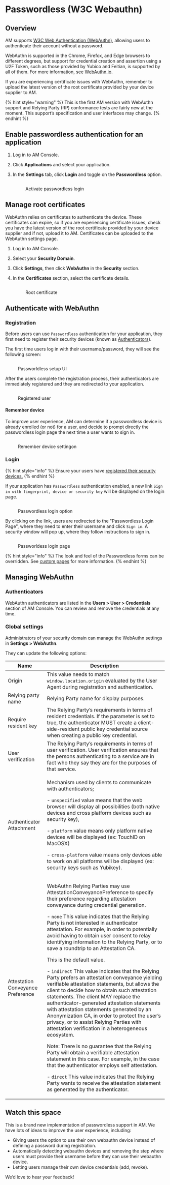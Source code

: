 # Passwordless (W3C Webauthn)

## Overview

AM supports [W3C Web Authentication (WebAuthn)](https://www.w3.org/TR/webauthn/), allowing users to authenticate their account without a password.

WebAuthn is supported in the Chrome, Firefox, and Edge browsers to different degrees, but support for credential creation and assertion using a U2F Token, such as those provided by Yubico and Feitian, is supported by all of them. For more information, see [WebAuthn.io](https://webauthn.io/).

If you are experiencing certificate issues with WebAuthn, remember to upload the latest version of the root certificate provided by your device supplier to AM.

{% hint style="warning" %}
This is the first AM version with WebAuthn support and Relying Party (RP) conformance tests are fairly new at the moment. This support’s specification and user interfaces may change.
{% endhint %}

## Enable passwordless authentication for an application

1. Log in to AM Console.
2. Click **Applications** and select your application.
3.  In the **Settings** tab, click **Login** and toggle on the **Passwordless** option.



    <figure><img src="https://docs.gravitee.io/images/am/current/graviteeio-am-userguide-passwordless.png" alt=""><figcaption><p>Activate passwordless login</p></figcaption></figure>

## Manage root certificates

WebAuthn relies on certificates to authenticate the device. These certificates can expire, so if you are experiencing certificate issues, check you have the latest version of the root certificate provided by your device supplier and if not, upload it to AM. Certificates can be uploaded to the WebAuthn settings page.

1. Log in to AM Console.
2. Select your **Security Domain**.
3. Click **Settings**, then click **WebAuthn** in the **Security** section.
4.  In the **Certificates** section, select the certificate details.



    <figure><img src="https://docs.gravitee.io/images/am/current/graviteeio-am-userguide-passwordless-certificates.png" alt=""><figcaption><p>Root certificate</p></figcaption></figure>

## Authenticate with WebAuthn

### Registration

Before users can use `Passwordless` authentication for your application, they first need to register their security devices (known as [Authenticators](https://www.w3.org/TR/webauthn/#usecase-new-device-registration)).

The first time users log in with their username/password, they will see the following screen:

<figure><img src="https://docs.gravitee.io/images/am/current/graviteeio-am-userguide-passwordless-enroll.png" alt=""><figcaption><p>Passworldless setup UI</p></figcaption></figure>

After the users complete the registration process, their authenticators are immediately registered and they are redirected to your application.

<figure><img src="https://docs.gravitee.io/images/am/current/graviteeio-am-userguide-passwordless-authenticators.png" alt=""><figcaption><p>Registered user</p></figcaption></figure>

#### **Remember device**

To improve user experience, AM can determine if a passwordless device is already enrolled (or not) for a user, and decide to prompt directly the passwordless login page the next time a user wants to sign in.

<figure><img src="https://docs.gravitee.io/images/am/current/graviteeio-am-userguide-passwordless-remember-device.png" alt=""><figcaption><p>Remember device settingon</p></figcaption></figure>

### Login

{% hint style="info" %}
Ensure your users have [registered their security devices.](passwordless-w3c-webauthn.md#registration)
{% endhint %}

If your application has `Passwordless` authentication enabled, a new link `Sign in with fingerprint, device or security key` will be displayed on the login page.

<figure><img src="https://docs.gravitee.io/images/am/current/graviteeio-am-userguide-passwordless-login-page.png" alt=""><figcaption><p>Passwordless login option</p></figcaption></figure>

By clicking on the link, users are redirected to the "Passwordless Login Page", where they need to enter their username and click `Sign in`. A security window will pop up, where they follow instructions to sign in.

<figure><img src="https://docs.gravitee.io/images/am/current/graviteeio-am-userguide-passwordless-login-username-page.png" alt=""><figcaption><p>Passworldess login page</p></figcaption></figure>

{% hint style="info" %}
The look and feel of the Passwordless forms can be overridden. See [custom pages](../branding/#custom-pages) for more information.
{% endhint %}

## Managing WebAuthn

### Authenticators

WebAuthn authenticators are listed in the **Users > User > Credentials** section of AM Console. You can review and remove the credentials at any time.

### Global settings

Administrators of your security domain can manage the WebAuthn settings in **Settings > WebAuthn**.

They can update the following options:

| Name                              | Description                                                                                                                                                                                                                                                                                                                                                                                                                                                                                                                                                                                                                                                                                                                                                                                                                                                                                                                                                                                                                                                                                                                                                                                                                                                                                                                                                              |
| --------------------------------- | ------------------------------------------------------------------------------------------------------------------------------------------------------------------------------------------------------------------------------------------------------------------------------------------------------------------------------------------------------------------------------------------------------------------------------------------------------------------------------------------------------------------------------------------------------------------------------------------------------------------------------------------------------------------------------------------------------------------------------------------------------------------------------------------------------------------------------------------------------------------------------------------------------------------------------------------------------------------------------------------------------------------------------------------------------------------------------------------------------------------------------------------------------------------------------------------------------------------------------------------------------------------------------------------------------------------------------------------------------------------------ |
| Origin                            | This value needs to match `window.location.origin` evaluated by the User Agent during registration and authentication.                                                                                                                                                                                                                                                                                                                                                                                                                                                                                                                                                                                                                                                                                                                                                                                                                                                                                                                                                                                                                                                                                                                                                                                                                                                   |
| Relying party name                | Relying Party name for display purposes.                                                                                                                                                                                                                                                                                                                                                                                                                                                                                                                                                                                                                                                                                                                                                                                                                                                                                                                                                                                                                                                                                                                                                                                                                                                                                                                                 |
| Require resident key              | The Relying Party’s requirements in terms of resident credentials. If the parameter is set to true, the authenticator MUST create a client-side-resident public key credential source when creating a public key credential.                                                                                                                                                                                                                                                                                                                                                                                                                                                                                                                                                                                                                                                                                                                                                                                                                                                                                                                                                                                                                                                                                                                                             |
| User verification                 | The Relying Party’s requirements in terms of user verification. User verification ensures that the persons authenticating to a service are in fact who they say they are for the purposes of that service.                                                                                                                                                                                                                                                                                                                                                                                                                                                                                                                                                                                                                                                                                                                                                                                                                                                                                                                                                                                                                                                                                                                                                               |
| Authenticator Attachment          | <p>Mechanism used by clients to communicate with authenticators;</p><p>- <code>unspecified</code> value means that the web browser will display all possibilities (both native devices and cross platform devices such as security key),</p><p>- <code>platform</code> value means only platform native devices will be displayed (ex: TouchID on MacOSX)</p><p>- <code>cross-platform</code> value means only devices able to work on all platforms will be displayed (ex: security keys such as Yubikey).</p>                                                                                                                                                                                                                                                                                                                                                                                                                                                                                                                                                                                                                                                                                                                                                                                                                                                          |
| Attestation Conveyance Preference | <p>WebAuthn Relying Parties may use AttestationConveyancePreference to specify their preference regarding attestation conveyance during credential generation.</p><p>- <code>none</code> This value indicates that the Relying Party is not interested in authenticator attestation. For example, in order to potentially avoid having to obtain user consent to relay identifying information to the Relying Party, or to save a roundtrip to an Attestation CA.</p><p>This is the default value.</p><p>- <code>indirect</code> This value indicates that the Relying Party prefers an attestation conveyance yielding verifiable attestation statements, but allows the client to decide how to obtain such attestation statements. The client MAY replace the authenticator-generated attestation statements with attestation statements generated by an Anonymization CA, in order to protect the user’s privacy, or to assist Relying Parties with attestation verification in a heterogeneous ecosystem.</p><p>Note: There is no guarantee that the Relying Party will obtain a verifiable attestation statement in this case. For example, in the case that the authenticator employs self attestation.</p><p>- <code>direct</code> This value indicates that the Relying Party wants to receive the attestation statement as generated by the authenticator.</p> |

## Watch this space

This is a brand new implementation of passwordless support in AM. We have lots of ideas to improve the user experience, including:

* Giving users the option to use their own webauthn device instead of defining a password during registration.
* Automatically detecting webauthn devices and removing the step where users must provide their username before they can use their webauthn device.
* Letting users manage their own device credentials (add, revoke).

We’d love to hear your feedback!
